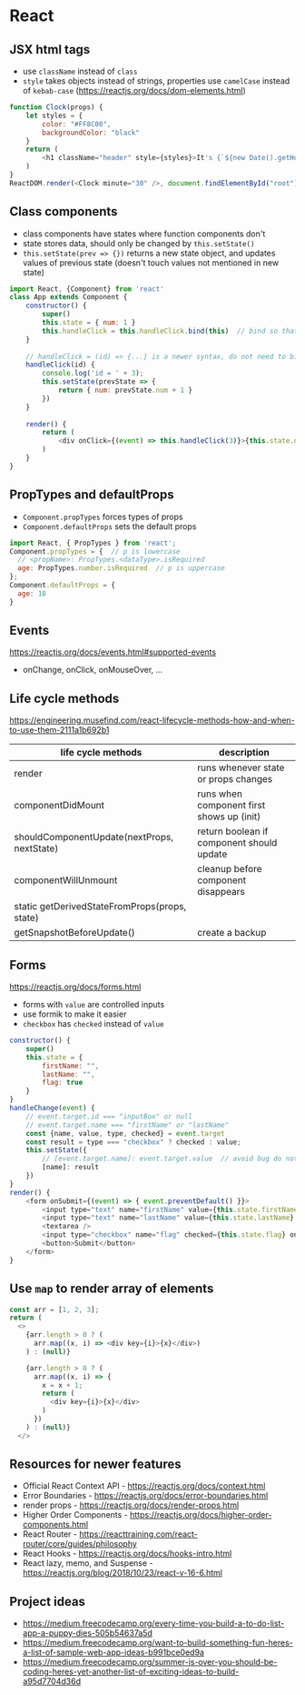 # React
## JSX html tags
- use `className` instead of `class`
- `style` takes objects instead of strings, properties use `camelCase` instead of `kebab-case` (https://reactjs.org/docs/dom-elements.html)
```javascript
function Clock(props) {
    let styles = {
        color: "#FF8C00", 
        backgroundColor: "black"
    }
    return (
        <h1 className="header" style={styles}>It's {`${new Date().getHours()}:${props.minute}`}!</h1>
    )
}
ReactDOM.render(<Clock minute="30" />, document.findElementById("root"))
```
## Class components
- class components have states where function components don't
- state stores data, should only be changed by `this.setState()`
- `this.setState(prev => {})` returns a new state object, and updates values of previous state (doesn't touch values not mentioned in new state)
```javascript
import React, {Component} from 'react'
class App extends Component {
    constructor() {
        super()
        this.state = { num: 1 }
        this.handleClick = this.handleClick.bind(this)  // bind so that 'this' refers to the class instance
    }
    
    // handleClick = (id) => {...} is a newer syntax, do not need to bind 'this'
    handleClick(id) {
        console.log('id = ' + 3);
        this.setState(prevState => {
            return { num: prevState.num + 1 }
        })
    }
    
    render() {
        return (
            <div onClick={(event) => this.handleClick(3)}>{this.state.num}</div>
        )
    }
}
```

## PropTypes and defaultProps
- `Component.propTypes` forces types of props
- `Component.defaultProps` sets the default props
```javascript
import React, { PropTypes } from 'react';
Component.propTypes = {  // p is lowercase
  // <propName>: PropTypes.<dataType>.isRequired
  age: PropTypes.number.isRequired  // p is uppercase
};
Component.defaultProps = {
  age: 18
}
```

## Events
https://reactjs.org/docs/events.html#supported-events
- onChange, onClick, onMouseOver, ...
## Life cycle methods
https://engineering.musefind.com/react-lifecycle-methods-how-and-when-to-use-them-2111a1b692b1

| life cycle methods                            | description                               |
|-----------------------------------------------|-------------------------------------------|
| render                                        | runs whenever state or props changes      |
| componentDidMount                             | runs when component first shows up (init) |
| shouldComponentUpdate(nextProps, nextState)   | return boolean if component should update |
| componentWillUnmount                          | cleanup before component disappears       |
| static getDerivedStateFromProps(props, state) |                                           |
| getSnapshotBeforeUpdate()                     | create a backup                           |

## Forms
https://reactjs.org/docs/forms.html
- forms with `value` are controlled inputs
- use formik to make it easier
- `checkbox` has `checked` instead of `value`
```javascript
constructor() {
    super()
    this.state = {
        firstName: "",
        lastName: "",
        flag: true
    }
}
handleChange(event) {
    // event.target.id === "inputBox" or null
    // event.target.name === "firstName" or "lastName"
    const {name, value, type, checked} = event.target
    const result = type === "checkbox" ? checked : value;
    this.setState({
        // [event.target.name]: event.target.value  // avoid bug do not use
        [name]: result
    })
}
render() {
    <form onSubmit={(event) => { event.preventDefault() }}>
        <input type="text" name="firstName" value={this.state.firstName} id="inputBox" onChange={this.handleChange}>
        <input type="text" name="lastName" value={this.state.lastName} onChange={this.handleChange}>
        <textarea />
        <input type="checkbox" name="flag" checked={this.state.flag} onChange={this.handleChange}>
        <button>Submit</button>
    </form>
}
```

## Use `map` to render array of elements
```javascript
const arr = [1, 2, 3];
return (
  <>
    {arr.length > 0 ? (
      arr.map((x, i) => <div key={i}>{x}</div>)
    ) : (null)}

    {arr.length > 0 ? (
      arr.map((x, i) => {
        x = x + 1;
        return (
          <div key={i}>{x}</div>
        )
      })
    ) : (null)}
  </>
```

## Resources for newer features
- Official React Context API - https://reactjs.org/docs/context.html
- Error Boundaries - https://reactjs.org/docs/error-boundaries.html
- render props - https://reactjs.org/docs/render-props.html
- Higher Order Components - https://reactjs.org/docs/higher-order-components.html
- React Router - https://reacttraining.com/react-router/core/guides/philosophy
- React Hooks - https://reactjs.org/docs/hooks-intro.html
- React lazy, memo, and Suspense - https://reactjs.org/blog/2018/10/23/react-v-16-6.html

## Project ideas
- https://medium.freecodecamp.org/every-time-you-build-a-to-do-list-app-a-puppy-dies-505b54637a5d
- https://medium.freecodecamp.org/want-to-build-something-fun-heres-a-list-of-sample-web-app-ideas-b991bce0ed9a
- https://medium.freecodecamp.org/summer-is-over-you-should-be-coding-heres-yet-another-list-of-exciting-ideas-to-build-a95d7704d36d
